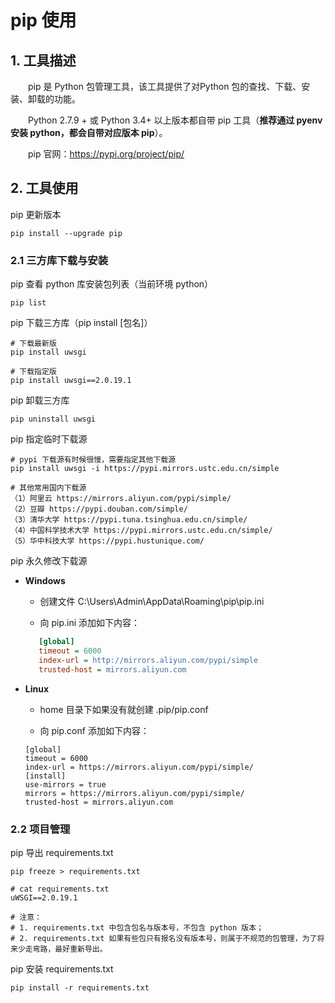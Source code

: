 # pip 使用

## 1. 工具描述

&emsp;&emsp;pip 是 Python 包管理工具，该工具提供了对Python 包的查找、下载、安装、卸载的功能。

&emsp;&emsp;Python 2.7.9 + 或 Python 3.4+ 以上版本都自带 pip 工具（**推荐通过 pyenv 安装 python，都会自带对应版本 pip**）。

&emsp;&emsp;pip 官网：https://pypi.org/project/pip/



## 2. 工具使用

pip 更新版本

```shell
pip install --upgrade pip
```



### 2.1 三方库下载与安装


pip 查看 python 库安装包列表（当前环境 python）

```shell
pip list
```

pip 下载三方库（pip install [包名]）

```shell
# 下载最新版
pip install uwsgi

# 下载指定版
pip install uwsgi==2.0.19.1
```

pip 卸载三方库

```shell
pip uninstall uwsgi
```

pip 指定临时下载源

```shell
# pypi 下载源有时候很慢，需要指定其他下载源
pip install uwsgi -i https://pypi.mirrors.ustc.edu.cn/simple

# 其他常用国内下载源
（1）阿里云 https://mirrors.aliyun.com/pypi/simple/
（2）豆瓣 https://pypi.douban.com/simple/
（3）清华大学 https://pypi.tuna.tsinghua.edu.cn/simple/
（4）中国科学技术大学 https://pypi.mirrors.ustc.edu.cn/simple/
（5）华中科技大学 https://pypi.hustunique.com/
```

pip 永久修改下载源

* **Windows**

  * 创建文件 C:\Users\Admin\AppData\Roaming\pip\pip.ini

  *  向 pip.ini 添加如下内容：
  ```ini
     [global]
     timeout = 6000
     index-url = http://mirrors.aliyun.com/pypi/simple
     trusted-host = mirrors.aliyun.com
  ```

* **Linux**
  * home 目录下如果没有就创建 .pip/pip.conf
  
  * 向 pip.conf 添加如下内容：
  
  ``` shell
  [global]
  timeout = 6000
  index-url = https://mirrors.aliyun.com/pypi/simple/
  [install]
  use-mirrors = true
  mirrors = https://mirrors.aliyun.com/pypi/simple/
  trusted-host = mirrors.aliyun.com  
  ```



### 2.2 项目管理

pip 导出 requirements.txt

```shell
pip freeze > requirements.txt

# cat requirements.txt
uWSGI==2.0.19.1

# 注意：
# 1. requirements.txt 中包含包名与版本号，不包含 python 版本；
# 2. requirements.txt 如果有些包只有报名没有版本号，则属于不规范的包管理，为了将来少走弯路，最好重新导出。
```

pip 安装 requirements.txt

```shell
pip install -r requirements.txt
```

